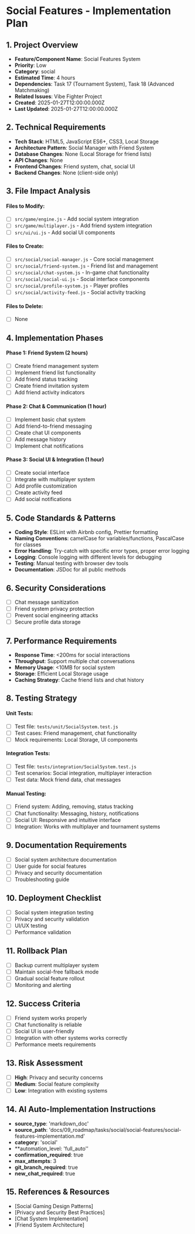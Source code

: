 # Social Features - Implementation Plan

## 1. Project Overview
- **Feature/Component Name**: Social Features System
- **Priority**: Low
- **Category**: social
- **Estimated Time**: 4 hours
- **Dependencies**: Task 17 (Tournament System), Task 18 (Advanced Matchmaking)
- **Related Issues**: Vibe Fighter Project
- **Created**: 2025-01-27T12:00:00.000Z
- **Last Updated**: 2025-01-27T12:00:00.000Z

## 2. Technical Requirements
- **Tech Stack**: HTML5, JavaScript ES6+, CSS3, Local Storage
- **Architecture Pattern**: Social Manager with Friend System
- **Database Changes**: None (Local Storage for friend lists)
- **API Changes**: None
- **Frontend Changes**: Friend system, chat, social UI
- **Backend Changes**: None (client-side only)

## 3. File Impact Analysis
#### Files to Modify:
- [ ] `src/game/engine.js` - Add social system integration
- [ ] `src/game/multiplayer.js` - Add friend system integration
- [ ] `src/ui/ui.js` - Add social UI components

#### Files to Create:
- [ ] `src/social/social-manager.js` - Core social management
- [ ] `src/social/friend-system.js` - Friend list and management
- [ ] `src/social/chat-system.js` - In-game chat functionality
- [ ] `src/social/social-ui.js` - Social interface components
- [ ] `src/social/profile-system.js` - Player profiles
- [ ] `src/social/activity-feed.js` - Social activity tracking

#### Files to Delete:
- [ ] None

## 4. Implementation Phases

#### Phase 1: Friend System (2 hours)
- [ ] Create friend management system
- [ ] Implement friend list functionality
- [ ] Add friend status tracking
- [ ] Create friend invitation system
- [ ] Add friend activity indicators

#### Phase 2: Chat & Communication (1 hour)
- [ ] Implement basic chat system
- [ ] Add friend-to-friend messaging
- [ ] Create chat UI components
- [ ] Add message history
- [ ] Implement chat notifications

#### Phase 3: Social UI & Integration (1 hour)
- [ ] Create social interface
- [ ] Integrate with multiplayer system
- [ ] Add profile customization
- [ ] Create activity feed
- [ ] Add social notifications

## 5. Code Standards & Patterns
- **Coding Style**: ESLint with Airbnb config, Prettier formatting
- **Naming Conventions**: camelCase for variables/functions, PascalCase for classes
- **Error Handling**: Try-catch with specific error types, proper error logging
- **Logging**: Console logging with different levels for debugging
- **Testing**: Manual testing with browser dev tools
- **Documentation**: JSDoc for all public methods

## 6. Security Considerations
- [ ] Chat message sanitization
- [ ] Friend system privacy protection
- [ ] Prevent social engineering attacks
- [ ] Secure profile data storage

## 7. Performance Requirements
- **Response Time**: <200ms for social interactions
- **Throughput**: Support multiple chat conversations
- **Memory Usage**: <10MB for social system
- **Storage**: Efficient Local Storage usage
- **Caching Strategy**: Cache friend lists and chat history

## 8. Testing Strategy

#### Unit Tests:
- [ ] Test file: `tests/unit/SocialSystem.test.js`
- [ ] Test cases: Friend management, chat functionality
- [ ] Mock requirements: Local Storage, UI components

#### Integration Tests:
- [ ] Test file: `tests/integration/SocialSystem.test.js`
- [ ] Test scenarios: Social integration, multiplayer interaction
- [ ] Test data: Mock friend data, chat messages

#### Manual Testing:
- [ ] Friend system: Adding, removing, status tracking
- [ ] Chat functionality: Messaging, history, notifications
- [ ] Social UI: Responsive and intuitive interface
- [ ] Integration: Works with multiplayer and tournament systems

## 9. Documentation Requirements
- [ ] Social system architecture documentation
- [ ] User guide for social features
- [ ] Privacy and security documentation
- [ ] Troubleshooting guide

## 10. Deployment Checklist
- [ ] Social system integration testing
- [ ] Privacy and security validation
- [ ] UI/UX testing
- [ ] Performance validation

## 11. Rollback Plan
- [ ] Backup current multiplayer system
- [ ] Maintain social-free fallback mode
- [ ] Gradual social feature rollout
- [ ] Monitoring and alerting

## 12. Success Criteria
- [ ] Friend system works properly
- [ ] Chat functionality is reliable
- [ ] Social UI is user-friendly
- [ ] Integration with other systems works correctly
- [ ] Performance meets requirements

## 13. Risk Assessment
- [ ] **High**: Privacy and security concerns
- [ ] **Medium**: Social feature complexity
- [ ] **Low**: Integration with existing systems

## 14. AI Auto-Implementation Instructions
- **source_type**: 'markdown_doc'
- **source_path**: 'docs/09_roadmap/tasks/social/social-features/social-features-implementation.md'
- **category**: 'social'
- **automation_level: 'full_auto''
- **confirmation_required**: true
- **max_attempts**: 3
- **git_branch_required**: true
- **new_chat_required**: true

## 15. References & Resources
- [Social Gaming Design Patterns]
- [Privacy and Security Best Practices]
- [Chat System Implementation]
- [Friend System Architecture] 